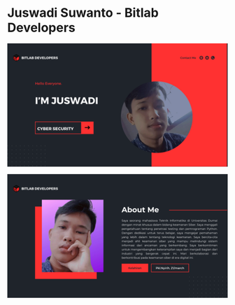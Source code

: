 # Juswadi Suwanto - Bitlab Developers

<p align="center">
  <img src="resource/images1.png">
</p>
<p align="center">
  <img src="resource/images2.png">
</p>